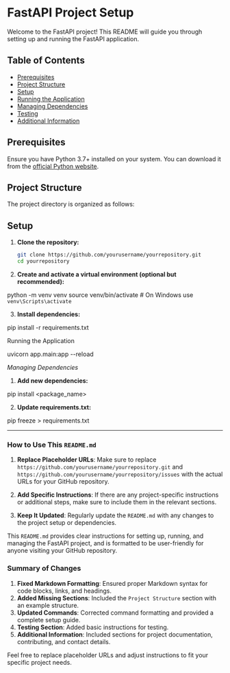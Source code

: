 # FastAPI Project Setup

Welcome to the FastAPI project! This README will guide you through setting up and running the FastAPI application.

## Table of Contents

- [Prerequisites](#prerequisites)
- [Project Structure](#project-structure)
- [Setup](#setup)
- [Running the Application](#running-the-application)
- [Managing Dependencies](#managing-dependencies)
- [Testing](#testing)
- [Additional Information](#additional-information)

## Prerequisites

Ensure you have Python 3.7+ installed on your system. You can download it from the [official Python website](https://www.python.org/downloads/).

## Project Structure

The project directory is organized as follows:


## Setup

1. **Clone the repository:**

   ```bash
   git clone https://github.com/yourusername/yourrepository.git
   cd yourrepository

2. **Create and activate a virtual environment (optional but recommended):**

python -m venv venv
source venv/bin/activate  # On Windows use `venv\Scripts\activate`

3. **Install dependencies:**

pip install -r requirements.txt


Running the Application

uvicorn app.main:app --reload



*Managing Dependencies*

1. **Add new dependencies:**

pip install <package_name>


2. **Update requirements.txt:**

pip freeze > requirements.txt


---------------------------------------------------------------------------------------------------------------------------------------


### How to Use This `README.md`

1. **Replace Placeholder URLs**: Make sure to replace `https://github.com/yourusername/yourrepository.git` and `https://github.com/yourusername/yourrepository/issues` with the actual URLs for your GitHub repository.

2. **Add Specific Instructions**: If there are any project-specific instructions or additional steps, make sure to include them in the relevant sections.

3. **Keep It Updated**: Regularly update the `README.md` with any changes to the project setup or dependencies.

This `README.md` provides clear instructions for setting up, running, and managing the FastAPI project, and is formatted to be user-friendly for anyone visiting your GitHub repository.




### Summary of Changes

1. **Fixed Markdown Formatting**: Ensured proper Markdown syntax for code blocks, links, and headings.
2. **Added Missing Sections**: Included the `Project Structure` section with an example structure.
3. **Updated Commands**: Corrected command formatting and provided a complete setup guide.
4. **Testing Section**: Added basic instructions for testing.
5. **Additional Information**: Included sections for project documentation, contributing, and contact details.

Feel free to replace placeholder URLs and adjust instructions to fit your specific project needs.
